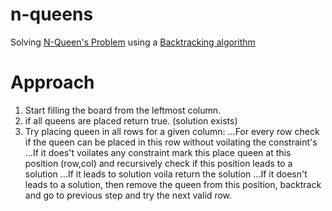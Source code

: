 # n-queens

Solving [N-Queen's Problem](https://en.wikipedia.org/wiki/Eight_queens_puzzle) using a [Backtracking algorithm](https://en.wikipedia.org/wiki/Backtracking)

# Approach

1. Start filling the board from the leftmost column.
2. if all queens are placed return true. (solution exists)
3. Try placing queen in all rows for a given column:
...For every row check if the queen can be placed in this row without voilating the constraint's
...If it does't voilates any constraint mark this place queen at this position (row,col) and recursively check if this position leads to a solution
...If it leads to solution voila return the solution
...If it doesn't leads to a solution, then remove the queen from this position, backtrack and go to previous step and try the next valid row.
